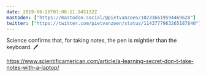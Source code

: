 ```yaml
---
date: 2019-06-26T07:08:11.945132Z
mastodon: ["https://mastodon.social/@pietvanzoen/102336619594469628"]
twitter: ["https://twitter.com/pietvanzoen/status/1143777963265187840"]
---
```

Science confirms that, for taking notes, the pen is mightier than the keyboard. 🖊

https://www.scientificamerican.com/article/a-learning-secret-don-t-take-notes-with-a-laptop/
